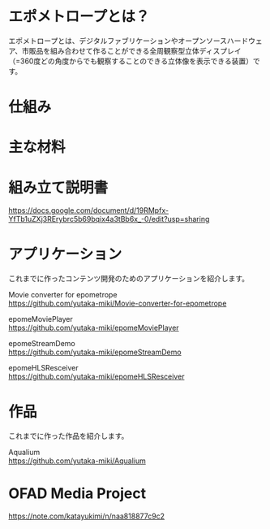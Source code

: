 # エポメトロープとは？
エポメトロープとは、デジタルファブリケーションやオープンソースハードウェア、市販品を組み合わせて作ることができる全周観察型立体ディスプレイ（=360度どの角度からでも観察することのできる立体像を表示できる装置）です。

# 仕組み

# 主な材料

# 組み立て説明書  
https://docs.google.com/document/d/19RMpfx-YfTb1uZXj3RErybrc5b69bqix4a3tBb6x_-0/edit?usp=sharing

# アプリケーション
これまでに作ったコンテンツ開発のためのアプリケーションを紹介します。
  
Movie converter for epometrope  
https://github.com/yutaka-miki/Movie-converter-for-epometrope  
    
epomeMoviePlayer  
https://github.com/yutaka-miki/epomeMoviePlayer  
  
epomeStreamDemo  
https://github.com/yutaka-miki/epomeStreamDemo  
  
epomeHLSResceiver  
https://github.com/yutaka-miki/epomeHLSResceiver  
  
# 作品
これまでに作った作品を紹介します。
  
Aqualium  
https://github.com/yutaka-miki/Aqualium

# OFAD Media Project
https://note.com/katayukimi/n/naa818877c9c2  

